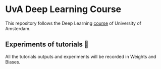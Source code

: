 # UvA Deep Learning Course
 This repository follows the Deep Learning [course](https://uvadlc.github.io/lectures-nov2019.html#) of University of Amsterdam.

## Experiments of tutorials 	:space_invader:
All the tutorials outputs and experiments will be recorded in Weights and Biases.
